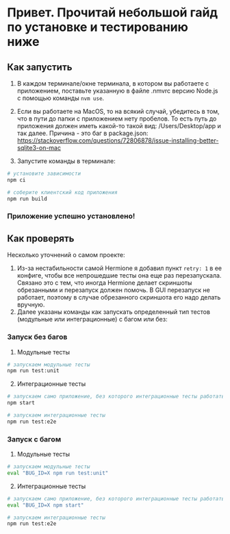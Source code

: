 # Привет. Прочитай небольшой гайд по установке и тестированию ниже

## Как запустить

1. В каждом терминале/окне терминала, в котором вы работаете с приложением, поставьте указанную в файле .nmvrc версию Node.js с помощью команды `nvm use`.
2. Если вы работаете на MacOS, то на всякий случай, убедитесь в том, что в пути до папки с приложением нету пробелов. То есть путь до приложения должен иметь какой-то такой вид: /Users/Desktop/app и так далее. Причина - это баг в package.json: https://stackoverflow.com/questions/72806878/issue-installing-better-sqlite3-on-mac

3. Запустите команды в терминале:
```sh
# установите зависимости
npm ci

# соберите клиентский код приложения
npm run build
```

### Приложение успешно установлено!

## Как проверять

Несколько уточнений о самом проекте:
1. Из-за нестабильности самой Hermione я добавил пункт `retry: 1` в ее конфиге, чтобы все непрошедшие тесты она еще раз перезапускала. Связано это с тем, что иногда Hermione делает скриншоты обрезанными и перезапуск должен помочь. В GUI перезапуск не работает, поэтому в случае обрезанного скриншота его надо делать вручную.
2. Далее указаны команды как запускать определенный тип тестов (модульные или интеграционные) с багом или без:

### Запуск без багов

1. Модульные тесты

```sh
# запускаем модульные тесты
npm run test:unit
```

2. Интеграционные тесты

```sh
# запускаем само приложение, без которого интеграционные тесты работать не будет
npm start

# запускаем интеграционные тесты
npm run test:e2e
```

### Запуск с багом

1. Модульные тесты

```sh
# запускаем модульные тесты
eval "BUG_ID=X npm run test:unit"
```

2. Интеграционные тесты 

```sh
# запускаем само приложение, без которого интеграционные тесты работать не будет
eval "BUG_ID=X npm start"

# запускаем интеграционные тесты
npm run test:e2e
```